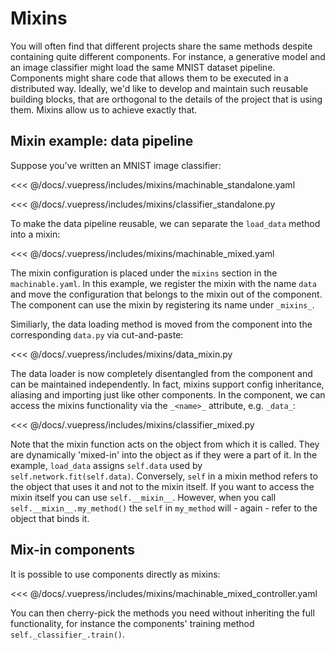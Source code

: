 # Mixins

You will often find that different projects share the same methods despite containing quite different components. For instance, a generative model and an image classifier might load the same MNIST dataset pipeline. Components might share code that allows them to be executed in a distributed way. Ideally, we'd like to develop and maintain such reusable building blocks, that are orthogonal to the details of the project that is using them. Mixins allow us to achieve exactly that.

## Mixin example: data pipeline

Suppose you've written an MNIST image classifier:

<<< @/docs/.vuepress/includes/mixins/machinable_standalone.yaml

<<< @/docs/.vuepress/includes/mixins/classifier_standalone.py

To make the data pipeline reusable, we can separate the `load_data` method into a mixin:

<<< @/docs/.vuepress/includes/mixins/machinable_mixed.yaml

The mixin configuration is placed under the `mixins` section in the `machinable.yaml`. In this example, we register the mixin with the name `data` and move the configuration that belongs to the mixin out of the component. The component can use the mixin by registering its name under `_mixins_`.

Similiarly, the data loading method is moved from the component into the corresponding `data.py` via cut-and-paste:

<<< @/docs/.vuepress/includes/mixins/data_mixin.py

The data loader is now completely disentangled from the component and can be maintained independently. In fact, mixins support config inheritance, aliasing and importing just like other components. In the component, we can access the mixins functionality via the `_<name>_` attribute, e.g. `_data_`:

<<< @/docs/.vuepress/includes/mixins/classifier_mixed.py

Note that the mixin function acts on the object from which it is called. They are dynamically 'mixed-in' into the object as if they were a part of it. In the example, `load_data` assigns `self.data` used by `self.network.fit(self.data)`. Conversely, `self` in a mixin method refers to the object that uses it and not to the mixin itself. If you want to access the mixin itself you can use `self.__mixin__`. However, when you call `self.__mixin__.my_method()` the `self` in ``my_method`` will - again - refer to the object that binds it.

## Mix-in components

It is possible to use components directly as mixins:

<<< @/docs/.vuepress/includes/mixins/machinable_mixed_controller.yaml

You can then cherry-pick the methods you need without inheriting the full functionality, for instance the components' training method
`self._classifier_.train()`.
